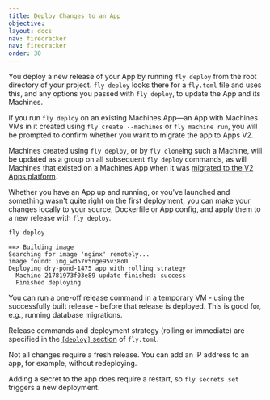 ```yaml
---
title: Deploy Changes to an App
objective: 
layout: docs
nav: firecracker
nav: firecracker
order: 30
---
```


You deploy a new release of your App by running `fly deploy` from the root directory of your project. `fly deploy` looks there for a `fly.toml` file and uses this, and any options you passed with `fly deploy`, to update the App and its Machines.

If you run `fly deploy` on an existing Machines App&mdash;an App with Machines VMs in it created using `fly create --machines` or `fly machine run`, you will be prompted to confirm whether you want to migrate the app to Apps V2.

Machines created using `fly deploy`, or by `fly clone`ing such a Machine, will be updated as a group on all subsequent `fly deploy` commands, as will Machines that existed on a Machines App when it was [migrated to the V2 Apps platform](/docs/apps/migrate-to-v2/).



Whether you have an App up and running, or you've launched and something wasn't quite right on the first deployment, you can make your changes locally to your source, Dockerfile or App config, and apply them to a new release with `fly deploy`.

```cmd
fly deploy
```
```out
==> Building image
Searching for image 'nginx' remotely...
image found: img_wd57v5nge95v38o0
Deploying dry-pond-1475 app with rolling strategy
  Machine 21781973f03e89 update finished: success
  Finished deploying
```

You can run a one-off release command in a temporary VM - using the successfully built release - before that release is deployed. This is good for, e.g., running database migrations.

Release commands and deployment strategy (rolling or immediate) are specified in the [`[deploy]` section](/docs/reference/configuration/#the-deploy-section) of `fly.toml`.

Not all changes require a fresh release. You can add an IP address to an app, for example, without redeploying.

Adding a secret to the app does require a restart, so `fly secrets set` triggers a new deployment.
